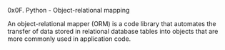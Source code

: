 0x0F. Python - Object-relational mapping

An object-relational mapper (ORM) is a code library that automates the transfer of data stored in relational database tables into objects that are more commonly used in application code.
